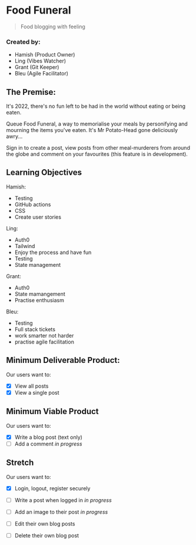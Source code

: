 # Food Funeral
> Food blogging with feeling

### Created by:
 - Hamish (Product Owner)
 - Ling (Vibes Watcher)
 - Grant (Git Keeper)
 - Bleu (Agile Facilitator)

## The Premise:

It's 2022, there's no fun left to be had in the world without eating or being eaten. 

Queue Food Funeral, a way to memorialise your meals by personifying and mourning the items you've eaten. It's Mr Potato-Head gone deliciously awry... 

Sign in to create a post, view posts from other meal-murderers from around the globe and comment on your favourites (this feature is in development). 

## Learning Objectives

Hamish:
 - Testing
 - GitHub actions
 - CSS
 - Create user stories 

Ling: 
 - Auth0
 - Tailwind
 - Enjoy the process and have fun
 - Testing
 - State management

Grant:
 - Auth0
 - State mamangement
 - Practise enthusiasm

Bleu:
 - Testing
 - Full stack tickets
 - work smarter not harder
 - practise agile facilitation
## Minimum Deliverable Product:

Our users want to: 
- [x] View all posts
- [x] View a single post

## Minimum Viable Product

Our users want to:
 - [x] Write a blog post (text only)
 - [ ] Add a comment *in progress*

## Stretch

Our users want to: 
- [x] Login, logout, register securely 
- [ ] Write a post when logged in *in progress*
- [ ] Add an image to their post *in progress*
- [ ] Edit their own blog posts
- [ ] Delete their own blog post

